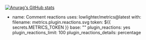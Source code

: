 [![Anurag's GitHub stats](https://github-readme-stats.vercel.app/api?username=HighTechPuddle)](https://github.com/anuraghazra/github-readme-stats)

- name: Comment reactions
  uses: lowlighter/metrics@latest
  with:
    filename: metrics.plugin.reactions.svg
    token: ${{ secrets.METRICS_TOKEN }}
    base: ""
    plugin_reactions: yes
    plugin_reactions_limit: 100
    plugin_reactions_details: percentage

